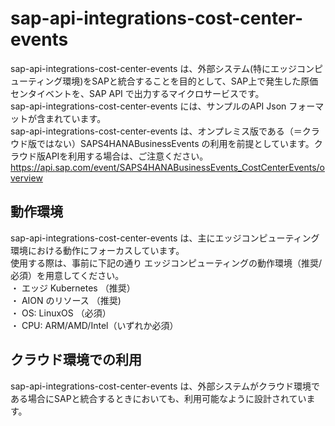 # sap-api-integrations-cost-center-events    
sap-api-integrations-cost-center-events は、外部システム(特にエッジコンピューティング環境)をSAPと統合することを目的として、SAP上で発生した原価センタイベントを、SAP API で出力するマイクロサービスです。  
sap-api-integrations-cost-center-events には、サンプルのAPI Json フォーマットが含まれています。  
sap-api-integrations-cost-center-events  は、オンプレミス版である（＝クラウド版ではない）SAPS4HANABusinessEvents の利用を前提としています。クラウド版APIを利用する場合は、ご注意ください。    
https://api.sap.com/event/SAPS4HANABusinessEvents_CostCenterEvents/overview

## 動作環境  
sap-api-integrations-cost-center-events は、主にエッジコンピューティング環境における動作にフォーカスしています。  
使用する際は、事前に下記の通り エッジコンピューティングの動作環境（推奨/必須）を用意してください。  
・ エッジ Kubernetes （推奨）  
・ AION のリソース （推奨)  
・ OS: LinuxOS （必須）  
・ CPU: ARM/AMD/Intel（いずれか必須）  

## クラウド環境での利用  
sap-api-integrations-cost-center-events は、外部システムがクラウド環境である場合にSAPと統合するときにおいても、利用可能なように設計されています。  
